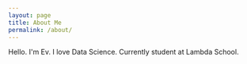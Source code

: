 ```yaml
---
layout: page
title: About Me
permalink: /about/
---
```


Hello. I'm Ev. I love Data Science. Currently student at Lambda School.
